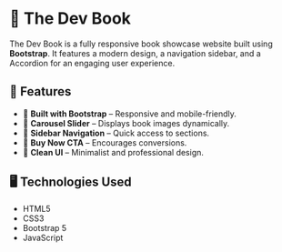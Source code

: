 # 📖 The Dev Book

The Dev Book is a fully responsive book showcase website built using **Bootstrap**. It features a modern design, a navigation sidebar, and a Accordion for an engaging user experience.

## 🚀 Features

- 📌 **Built with Bootstrap** – Responsive and mobile-friendly.
- 🎠 **Carousel Slider** – Displays book images dynamically.
- 📑 **Sidebar Navigation** – Quick access to sections.
- 🛒 **Buy Now CTA** – Encourages conversions.
- 🎨 **Clean UI** – Minimalist and professional design.

## 🖥️ Technologies Used

- HTML5
- CSS3
- Bootstrap 5
- JavaScript
